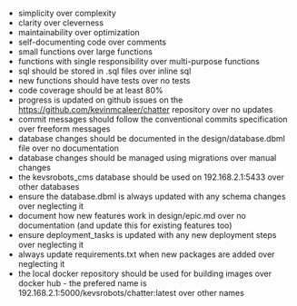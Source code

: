 - simplicity over complexity
- clarity over cleverness
- maintainability over optimization
- self-documenting code over comments
- small functions over large functions
- functions with single responsibility over multi-purpose functions
- sql should be stored in .sql files over inline sql
- new functions should have tests over no tests
- code coverage should be at least 80%
- progress is updated on github issues on the https://github.com/kevinmcaleer/chatter repository over no updates
- commit messages should follow the conventional commits specification over freeform messages
- database changes should be documented in the design/database.dbml file over no documentation
- database changes should be managed using migrations over manual changes
- the kevsrobots_cms database should be used on 192.168.2.1:5433 over other databases
- ensure the database.dbml is always updated with any schema changes over neglecting it
- document how new features work in design/epic.md over no documentation (and update this for existing features too)
- ensure deployment_tasks is updated with any new deployment steps over neglecting it
- always update requirements.txt when new packages are added over neglecting it
- the local docker repository should be used for building images over docker hub - the prefered name is 192.168.2.1:5000/kevsrobots/chatter:latest over other names